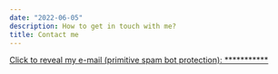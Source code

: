 ```yaml
---
date: "2022-06-05"
description: How to get in touch with me?
title: Contact me
---
```



<a id="secret" href="javascript:void(0)" onclick="showSecret()">
Click to reveal my e-mail (primitive spam bot protection): ***********
</a>

<script>
// My email as As ASCII arr
var theSecret = [
    107, 111, 110, 115, 116, 97, 110, 116, 121, 64, 107
].concat([97, 114, 97, 103, 105, 111, 114, 103, 105, 115, 46, 112, 108])

function bin2String(array) {
  var result = "";
  for (var i = 0; i < array.length; i++) {
    result += String.fromCharCode(array[i]);
  }
  return result;
}
function showSecret(){
    document.getElementById("secret").innerHTML = bin2String(theSecret);
}
</script>

